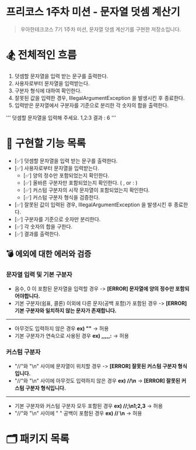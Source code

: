 # 프리코스 1주차 미션 - 문자열 덧셈 계산기

> 우아한테크코스 7기 1주차 미션, 문자열 덧셈 계산기를 구현한 저장소입니다.

# 🏂 전체적인 흐름
1. 덧셈할 문자열을 입력 받는 문구를 출력한다.
2. 사용자로부터 문자열을 입력받는다.
3. 구분자 형식에 대하여 확인한다.
5. 잘못된 값을 입력한 경우, IllegalArgumentException 을 발생시킨 후 종료한다.
6. 입력받은 문자열에서 구분자를 기준으로 분리한 각 숫자의 합을 출력한다.

'''
덧셈할 문자열을 입력해 주세요.
1,2:3
결과 : 6
'''

# 🔧 구현할 기능 목록

- [✅] 덧셈할 문자열을 입력 받는 문구를 출력한다.
- [✅] 사용자로부터 문자열을 입력받는다.
    - [✅] 양의 정수만 포함되었는지 확인한다.
    - [✅] 올바른 구분자만 포함되었는지 확인한다. ( , or : )
    - [✅] 커스텀 구분자의 시작 문자열이 포함되었는지 확인한다. 
    - [✅] 커스텀 구분자 형식을 검증한다.
- [✅] 잘못된 값이 입력된 경우, IllegalArgumentException 을 발생시킨 후 종료한다.
- [✅] 구분자를 기준으로 숫자만 분리한다.
- [✅] 각 숫자의 합을 구한다.
- [✅] 결과를 출력한다.


## 💣 에외에 대한 에러와 검증

### 문자열 입력 및 기본 구분자
- 음수, 0 이 포함된 문자열을 입력할 경우 -> **[ERROR] 문자열에 양의 정수만 포함되어야합니다.**
- 기본 구분자(쉼표, 콜론) 이외에 다른 문자(공백 포함)가 포함된 경우 -> **[ERROR] 기본 구분자와 일치하지 않는 문자가 존재합니다.**
---
- 아무것도 입력하지 않은 경우 **ex) ""** -> 허용
- 기본 구분자가 연속으로 사용된 경우 **ex) ,,,,,:** -> 허용

### 커스텀 구분자
- "//"와 "\n" 사이에 문자열이 위치할 경우 -> **[ERROR] 잘못된 커스텀 구분자 형식입니다.**
- "//"와 "\n" 사이에 아무것도 입력하지 않은 경우 **ex) //\n** -> **[ERROR] 잘못된 커스텀 구분자 형식입니다.**
---
- 기본 구분자와 커스텀 구분자 모두 포함된 경우 **ex) //;\n1;2,3** -> 허용
- "//"와 "\n" 사이에 " " 공백이 포함된 경우 **ex) // \n** -> 허용

# 🗂️ 패키지 목록


